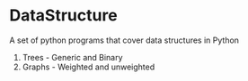 # DataStructure

A set of python programs that cover data structures in Python
1. Trees - Generic and Binary
2. Graphs - Weighted and unweighted
